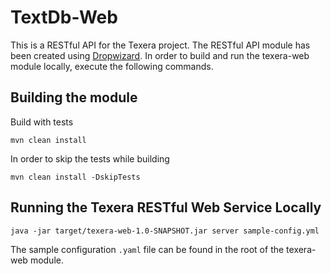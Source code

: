 # TextDb-Web

This is a RESTful API for the Texera project. The RESTful API module has been created using [Dropwizard](http://www.dropwizard.io/1.0.2/docs/). In order to
build and run the texera-web module locally, execute the following commands.

## Building the module

Build with tests

`mvn clean install`

In order to skip the tests while building

`mvn clean install -DskipTests`

## Running the Texera RESTful Web Service Locally

`java -jar target/texera-web-1.0-SNAPSHOT.jar server sample-config.yml`

The sample configuration `.yaml` file can be found in the root of the texera-web module.